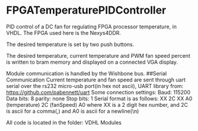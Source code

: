 # FPGATemperaturePIDController
PID control of a DC fan for regulating FPGA processor temperature, in VHDL. The FPGA used here is the Nexys4DDR.

The desired temperature is set by two push buttons.

The desired temperature, current temperature and PWM fan speed percent is written to bram memory and displayed on a connected VGA display.

Module communication is handled by the Wishbone bus.
##Serial Communication
Current temperature and fan speed are sent through uart serial over the rs232 micro-usb port(in hex not ascii), UART library from: https://github.com/pabennett/uart
Some connection settings:
  Baud: 115200
  Data bits: 8
  parity: none
  Stop bits: 1
Serial format is as follows:
  XX 2C XX A0
  (temperature) 2C (fanSpeed) A0
  where XX is a 2 digit hex number, and 2C is ascii for a comma(,) and A0 is ascii for a newline(\n)

All code is located in the folder: VDHL Modules
